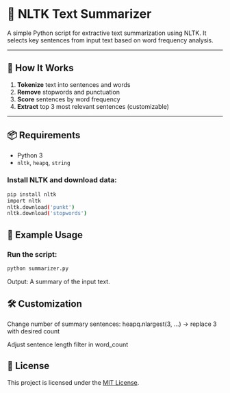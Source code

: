 # 📝 NLTK Text Summarizer

A simple Python script for extractive text summarization using NLTK. It selects key sentences from input text based on word frequency analysis.

---

## 🚀 How It Works

1. **Tokenize** text into sentences and words  
2. **Remove** stopwords and punctuation  
3. **Score** sentences by word frequency  
4. **Extract** top 3 most relevant sentences (customizable)

---

## 📦 Requirements

- Python 3  
- `nltk`, `heapq`, `string`

### Install NLTK and download data:

```bash
pip install nltk
import nltk
nltk.download('punkt')
nltk.download('stopwords')
```
## 🧪 Example Usage

### Run the script:

```bash
python summarizer.py
```
Output: A summary of the input text.

## 🛠️ Customization
Change number of summary sentences:
heapq.nlargest(3, ...) → replace 3 with desired count

Adjust sentence length filter in word_count

## 📄 License
This project is licensed under the [MIT License](LICENSE).
